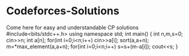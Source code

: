 # Codeforces-Solutions
Come here for easy and understandable CP solutions
#include<bits/stdc++.h>
using namespace std;
int main()
{
    int n,m,s=0;
    cin>>n;
    int a[n];
    for(int i=0;i<n;i++)
    cin>>a[i];
    sort(a,a+n);
    m=*max_element(a,a+n);
    for(int i=0;i<n;i++)
    s=s+(m-a[i]);
    cout<<s;
}
